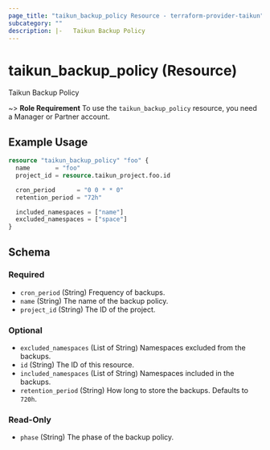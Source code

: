 ```yaml
---
page_title: "taikun_backup_policy Resource - terraform-provider-taikun"
subcategory: ""
description: |-   Taikun Backup Policy
---
```


# taikun_backup_policy (Resource)

Taikun Backup Policy

~> **Role Requirement** To use the `taikun_backup_policy` resource, you need a Manager or Partner account.

## Example Usage

```terraform
resource "taikun_backup_policy" "foo" {
  name       = "foo"
  project_id = resource.taikun_project.foo.id

  cron_period      = "0 0 * * 0"
  retention_period = "72h"

  included_namespaces = ["name"]
  excluded_namespaces = ["space"]
}
```

<!-- schema generated by tfplugindocs -->
## Schema

### Required

- `cron_period` (String) Frequency of backups.
- `name` (String) The name of the backup policy.
- `project_id` (String) The ID of the project.

### Optional

- `excluded_namespaces` (List of String) Namespaces excluded from the backups.
- `id` (String) The ID of this resource.
- `included_namespaces` (List of String) Namespaces included in the backups.
- `retention_period` (String) How long to store the backups. Defaults to `720h`.

### Read-Only

- `phase` (String) The phase of the backup policy.

